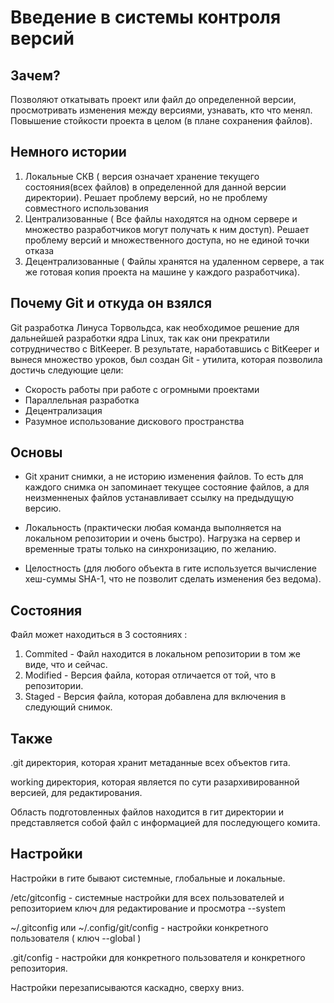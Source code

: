 # Введение в системы контроля версий

## Зачем?

Позволяют откатывать проект или файл до определенной версии, просмотривать изменения между версиями, узнавать, кто что менял. Повышение стойкости проекта в целом (в плане сохранения файлов).

## Немного истории

1. Локальные СКВ ( версия означает хранение текущего состояния(всех файлов) в определенной для данной версии директории). Решает проблему версий, но не проблему совместного использования
2. Централизованные ( Все файлы находятся на одном сервере и множество разработчиков могут получать к ним доступ). Решает проблему версий и множественного доступа, но не единой точки отказа
3. Децентрализованные ( Файлы хранятся на удаленном сервере, а так же готовая копия проекта на машине у каждого разработчика).

## Почему Git и откуда он взялся 

Git разработка Линуса Торвольдса, как необходимое решение для дальнейшей разработки ядра Linux, так как они прекратили сотрудничество с BitKeeper. 
В результате, наработавшись с BitKeeper и вынеся множество уроков, был создан Git - утилита, которая позволила достичь следующие цели:
* Скорость работы при работе с огромными проектами
* Параллельная разработка
* Децентрализация
* Разумное использование дискового пространства

## Основы

* Git хранит снимки, а не историю изменения файлов. То есть для каждого снимка он запоминает текущее состояние файлов, 
а для неизменненых файлов устанавливает ссылку на предыдущую версию.

* Локальность (практически любая команда выполняется на локальном репозитории и очень быстро). 
Нагрузка на сервер и временные траты только на синхронизацию, по желанию.

* Целостность (для любого объекта в гите используется вычисление хеш-суммы SHA-1, что не позволит сделать изменения без ведома).


## Состояния

Файл может находиться в 3 состояниях :
1. Commited - Файл находится в локальном репозитории в том же виде, что и сейчас.
2. Modified - Версия файла, которая отличается от той, что в репозитории.
3. Staged - Версия файла, которая добавлена для включения в следующий снимок.

## Также

.git директория, которая хранит метаданные всех объектов гита.

working директория, которая является по сути разархивированной версией, для редактирования.

Область подготовленных файлов находится в гит директории и представляется собой файл с информацией для последующего комита.


## Настройки

Настройки в гите бывают системные, глобальные и локальные.

/etc/gitconfig - системные настройки для всех пользователей и репозиторием ключ для редактирование и просмотра --system

~/.gitconfig или ~/.config/git/config - настройки конкретного пользователя  ( ключ --global )

.git/config - настройки для конкретного пользователя и конкретного репозитория.

Настройки перезаписываются каскадно, сверху вниз.